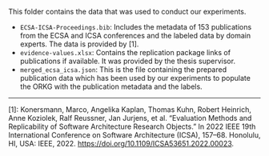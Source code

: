 This folder contains the data that was used to conduct our experiments.

- `ECSA-ICSA-Proceedings.bib`: Includes the metadata of 153 publications from the ECSA and ICSA conferences and the labeled data by domain experts. The data is provided by [1].
- `evidence-values.xlsx`: Contains the replication package links of publications if available. It was provided by the thesis supervisor.
- `merged_ecsa_icsa.json`: This is the file containing the prepared publication data which has been used by our experiments to populate the ORKG with the publication metadata and the labels. 


-----

[1]: Konersmann, Marco, Angelika Kaplan, Thomas Kuhn, Robert Heinrich, Anne Koziolek, Ralf Reussner, Jan Jurjens, et al. “Evaluation Methods and Replicability of Software Architecture Research Objects.” In 2022 IEEE 19th International Conference on Software Architecture (ICSA), 157–68. Honolulu, HI, USA: IEEE, 2022. https://doi.org/10.1109/ICSA53651.2022.00023.
